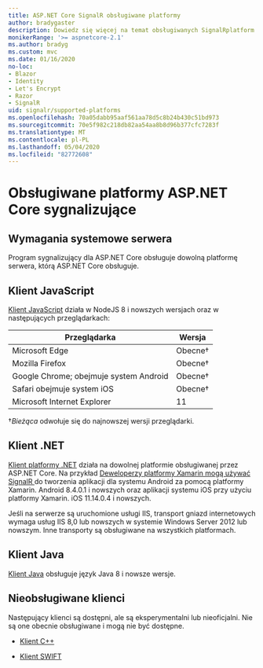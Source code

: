 ```yaml
---
title: ASP.NET Core SignalR obsługiwane platformy
author: bradygaster
description: Dowiedz się więcej na temat obsługiwanych SignalRplatform dla ASP.NET Core.
monikerRange: '>= aspnetcore-2.1'
ms.author: bradyg
ms.custom: mvc
ms.date: 01/16/2020
no-loc:
- Blazor
- Identity
- Let's Encrypt
- Razor
- SignalR
uid: signalr/supported-platforms
ms.openlocfilehash: 70a05dabb95aaf561aa78d5c8b24b430c51bd973
ms.sourcegitcommit: 70e5f982c218db82aa54aa8b8d96b377cfc7283f
ms.translationtype: MT
ms.contentlocale: pl-PL
ms.lasthandoff: 05/04/2020
ms.locfileid: "82772608"
---
```

# <a name="aspnet-core-signalr-supported-platforms"></a>Obsługiwane platformy ASP.NET Core sygnalizujące

## <a name="server-system-requirements"></a>Wymagania systemowe serwera

Program sygnalizujący dla ASP.NET Core obsługuje dowolną platformę serwera, którą ASP.NET Core obsługuje.

## <a name="javascript-client"></a>Klient JavaScript

[Klient JavaScript](xref:signalr/javascript-client) działa w NodeJS 8 i nowszych wersjach oraz w następujących przeglądarkach:

| Przeglądarka                         | Wersja         |
| ------------------------------- | --------------- |
| Microsoft Edge                  | Obecne&dagger; |
| Mozilla Firefox                 | Obecne&dagger; |
| Google Chrome; obejmuje system Android | Obecne&dagger; |
| Safari obejmuje system iOS            | Obecne&dagger; |
| Microsoft Internet Explorer     | 11              |

&dagger;*Bieżąca* odwołuje się do najnowszej wersji przeglądarki.

## <a name="net-client"></a>Klient .NET

[Klient platformy .NET](xref:signalr/dotnet-client) działa na dowolnej platformie obsługiwanej przez ASP.NET Core. Na przykład [Deweloperzy platformy Xamarin mogą używać SignalR ](https://github.com/aspnet/Announcements/issues/305) do tworzenia aplikacji dla systemu Android za pomocą platformy Xamarin. Android 8.4.0.1 i nowszych oraz aplikacji systemu iOS przy użyciu platformy Xamarin. iOS 11.14.0.4 i nowszych.

Jeśli na serwerze są uruchomione usługi IIS, transport gniazd internetowych wymaga usług IIS 8,0 lub nowszych w systemie Windows Server 2012 lub nowszym. Inne transporty są obsługiwane na wszystkich platformach.

## <a name="java-client"></a>Klient Java

[Klient Java](xref:signalr/java-client) obsługuje język Java 8 i nowsze wersje.

## <a name="unsupported-clients"></a>Nieobsługiwane klienci

Następujący klienci są dostępni, ale są eksperymentalni lub nieoficjalni. Nie są one obecnie obsługiwane i mogą nie być dostępne.

* [Klient C++](https://github.com/aspnet/SignalR-Client-Cpp)

* [Klient SWIFT](https://github.com/moozzyk/SignalR-Client-Swift)
